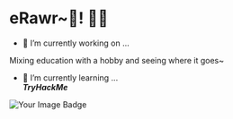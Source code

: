 # eRawr~💜! 👋😸

<!--
**BloodSung/BloodSung** is a ✨ _special_ ✨ repository because its `README.md` (this file) appears on your GitHub profile.

Here are some ideas to get you started:
-->

- 🔭 I’m currently working on ...
<p>Mixing education with a hobby and seeing where it goes~</p>

- 🌱 I’m currently learning ...
<br/> ***TryHackMe***

<img src="https://tryhackme-badges.s3.amazonaws.com/BloodSung.png" alt="Your Image Badge" />

<!-- hopefully 
curl https://github.com/BloodSung/BloodSung/blob/main/README.md
works, for updating the stale content in the cache of the github
-->

<!-- 
- 👯 I’m looking to collaborate on ...
- 🤔 I’m looking for help with ...
- 💬 Ask me about ...
- 📫 How to reach me: ...
- 😄 Pronouns: ...
- ⚡ Fun fact: ...
-->
